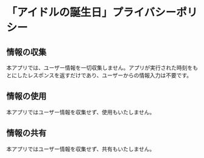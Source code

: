 # 「アイドルの誕生日」プライバシーポリシー
## 情報の収集
本アプリでは、ユーザー情報を一切収集しません。アプリが実行された時刻をもとにしたレスポンスを返すだけであり、ユーザーからの情報入力は不要です。

## 情報の使用
本アプリではユーザー情報を収集せず、使用もいたしません。

## 情報の共有
本アプリではユーザー情報を収集せず、共有もいたしません。
